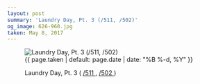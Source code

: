 ```yaml
---
layout: post
summary: 'Laundry Day, Pt. 3 (/511, /502)'
og_image: 626-960.jpg
taken: May 8, 2017
---
```


<figure class="post">
 <img alt="Laundry Day, Pt. 3 (/511, /502)" sizes="(min-width: 700px) 50vw, calc(100vw - 2rem)" src="{{ site.assets_url }}/626-480.jpg" srcset="{{ site.assets_url }}/626-240.jpg 240w, {{ site.assets_url }}/626-480.jpg 480w, {{ site.assets_url }}/626-720.jpg 720w, {{ site.assets_url }}/626-960.jpg 960w"/>
 <figcaption>
  <time>
   {{ page.taken | default: page.date | date: "%B %-d, %Y" }}
  </time>
  <p>
   Laundry Day, Pt. 3 (
   <a href="http://life.aaronjgreenberg.com/511">
    /511
   </a>
   ,
   <a href="http://life.aaronjgreenberg.com/502">
    /502
   </a>
   )
  </p>
 </figcaption>
</figure>
